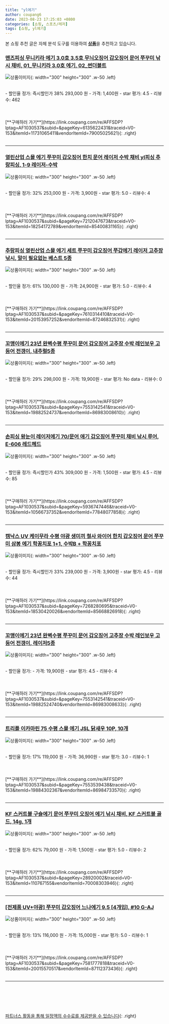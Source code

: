 ```yaml
---
title: "yl에기"
author: coupang6
date: 2023-08-23 17:25:03 +0800
categories: [쇼핑, 스포츠/레저]
tags: [쇼핑, yl에기]
---
```


본 쇼핑 추천 글은 자체 분석 도구를 이용하여 [**상품**](https://link.coupang.com/a/bao1ui)을 추천하고 있습니다.

### [맨즈피싱 무니키라 에기 3.0호 3.5호 무늬오징어 갑오징어 문어 쭈꾸미 낚시 채비, 01_무니키라 3.0호 에기, 02_썬더볼트](https://link.coupang.com/re/AFFSDP?lptag=AF1030537&subid=&pageKey=6135622431&traceid=V0-153&itemId=11731065411&vendorItemId=79005025621)

![상품이미지](https://thumbnail9.coupangcdn.com/thumbnails/remote/230x230ex/image/vendor_inventory/773c/7344c6963d310b2d0c8575a1731adfffd43bde128f1d13ae63ddefbc1f37.jpg){: width="300" height="300" .w-50 .left}


<br>
- 할인율 정가: 즉시할인가 38%  293,000   원
- 가격: 1,400원
- star 평가: 4.5
- 리뷰수: 462
<br>
<br>
<br>
<br>
[**구매하러 가기**](https://link.coupang.com/re/AFFSDP?lptag=AF1030537&subid=&pageKey=6135622431&traceid=V0-153&itemId=11731065411&vendorItemId=79005025621){: .right}
<br>
<br>

---

### [열린산업 스몰 에기 쭈꾸미 갑오징어 한치 문어 레이저 수박 채비 yl피싱 추랑피싱, 1-9 레이저-수박](https://link.coupang.com/re/AFFSDP?lptag=AF1030537&subid=&pageKey=7212047673&traceid=V0-153&itemId=18254172789&vendorItemId=85400831165)

![상품이미지](https://thumbnail7.coupangcdn.com/thumbnails/remote/230x230ex/image/vendor_inventory/7fed/d43de15053e8c44a66991246c03a4f52d96654d0a1766a6058c542419afc.jpg){: width="300" height="300" .w-50 .left}


<br>
- 할인율 정가: 32%  253,000   원
- 가격: 3,900원
- star 평가: 5.0
- 리뷰수: 4
<br>
<br>
<br>
<br>
[**구매하러 가기**](https://link.coupang.com/re/AFFSDP?lptag=AF1030537&subid=&pageKey=7212047673&traceid=V0-153&itemId=18254172789&vendorItemId=85400831165){: .right}
<br>
<br>

---

### [추랑피싱 열린산업 스몰 에기 세트 쭈꾸미 갑오징어 쭈갑에기 레이저 고추장 낚시, 말이 필요없는 베스트 5종](https://link.coupang.com/re/AFFSDP?lptag=AF1030537&subid=&pageKey=7610314410&traceid=V0-153&itemId=20153957252&vendorItemId=87246832531)

![상품이미지](https://thumbnail8.coupangcdn.com/thumbnails/remote/230x230ex/image/vendor_inventory/eefc/638f64496d593370867c93f8c29adafdb61776d08a652612e4c41705ad94.jpg){: width="300" height="300" .w-50 .left}


<br>
- 할인율 정가: 61%  130,000   원
- 가격: 24,900원
- star 평가: 5.0
- 리뷰수: 4
<br>
<br>
<br>
<br>
[**구매하러 가기**](https://link.coupang.com/re/AFFSDP?lptag=AF1030537&subid=&pageKey=7610314410&traceid=V0-153&itemId=20153957252&vendorItemId=87246832531){: .right}
<br>
<br>

---

### [꼬맹이에기 23년 완벽수평 쭈꾸미 문어 갑오징어 고추장 수박 레인보우 고등어 전갱이, 내추럴5종](https://link.coupang.com/re/AFFSDP?lptag=AF1030537&subid=&pageKey=7553142541&traceid=V0-153&itemId=19882524737&vendorItemId=86983008610)

![상품이미지](https://thumbnail10.coupangcdn.com/thumbnails/remote/230x230ex/image/vendor_inventory/2c5c/c31ac67803b0cbc05cfa0c938a1482e434cee881eefaf428beffde0c2d1e.jpg){: width="300" height="300" .w-50 .left}


<br>
- 할인율 정가: 29%  298,000   원
- 가격: 19,900원
- star 평가: No data
- 리뷰수: 0
<br>
<br>
<br>
<br>
[**구매하러 가기**](https://link.coupang.com/re/AFFSDP?lptag=AF1030537&subid=&pageKey=7553142541&traceid=V0-153&itemId=19882524737&vendorItemId=86983008610){: .right}
<br>
<br>

---

### [손피싱 왕눈이 레이저에기 70/문어 애기 갑오징어 쭈꾸미 채비 낚시 루어, E-606 레드헤드](https://link.coupang.com/re/AFFSDP?lptag=AF1030537&subid=&pageKey=5936747446&traceid=V0-153&itemId=10566737352&vendorItemId=77848077858)

![상품이미지](https://thumbnail9.coupangcdn.com/thumbnails/remote/230x230ex/image/vendor_inventory/d4b7/f83014f8f1d3f43b300da14fe782b41915041244c91dc572556a1d95f863.jpg){: width="300" height="300" .w-50 .left}


<br>
- 할인율 정가: 즉시할인가 43%  309,000   원
- 가격: 1,500원
- star 평가: 4.5
- 리뷰수: 85
<br>
<br>
<br>
<br>
[**구매하러 가기**](https://link.coupang.com/re/AFFSDP?lptag=AF1030537&subid=&pageKey=5936747446&traceid=V0-153&itemId=10566737352&vendorItemId=77848077858){: .right}
<br>
<br>

---

### [캠낙스 UV 케이무라 수평 야광 생미끼 철사 와이어 한치 갑오징어 문어 쭈꾸미 삼봉 에기 학꽁치포 1+1, 수박B + 학꽁치포](https://link.coupang.com/re/AFFSDP?lptag=AF1030537&subid=&pageKey=7268280695&traceid=V0-153&itemId=18530420026&vendorItemId=85668826918)

![상품이미지](https://thumbnail9.coupangcdn.com/thumbnails/remote/230x230ex/image/vendor_inventory/69a3/47f7f4160550024cc6290d57c268b2c5c57ae20df21ad57199b062804cf5.png){: width="300" height="300" .w-50 .left}


<br>
- 할인율 정가: 즉시할인가 33%  239,000   원
- 가격: 3,900원
- star 평가: 4.5
- 리뷰수: 44
<br>
<br>
<br>
<br>
[**구매하러 가기**](https://link.coupang.com/re/AFFSDP?lptag=AF1030537&subid=&pageKey=7268280695&traceid=V0-153&itemId=18530420026&vendorItemId=85668826918){: .right}
<br>
<br>

---

### [꼬맹이에기 23년 완벽수평 쭈꾸미 문어 갑오징어 고추장 수박 레인보우 고등어 전갱이, 레이저5종](https://link.coupang.com/re/AFFSDP?lptag=AF1030537&subid=&pageKey=7553142541&traceid=V0-153&itemId=19882524740&vendorItemId=86983008633)

![상품이미지](https://thumbnail8.coupangcdn.com/thumbnails/remote/230x230ex/image/vendor_inventory/c06f/5210434ed1c5948d97634eef71e026f681081069ac45c5eda4360ee44c18.jpg){: width="300" height="300" .w-50 .left}


<br>
- 할인율 정가: 
- 가격: 19,900원
- star 평가: 4.5
- 리뷰수: 4
<br>
<br>
<br>
<br>
[**구매하러 가기**](https://link.coupang.com/re/AFFSDP?lptag=AF1030537&subid=&pageKey=7553142541&traceid=V0-153&itemId=19882524740&vendorItemId=86983008633){: .right}
<br>
<br>

---

### [트리플 이카마린 75 수평 스몰 에기 JSL 닭새우 10P, 10개](https://link.coupang.com/re/AFFSDP?lptag=AF1030537&subid=&pageKey=7553539438&traceid=V0-153&itemId=19884302367&vendorItemId=86984733570)

![상품이미지](https://thumbnail7.coupangcdn.com/thumbnails/remote/230x230ex/image/vendor_inventory/d1c6/f7c4fcac4b88af773e9ef44b96d6c92d217dd77b101d81c43d21dc18dfe6.jpg){: width="300" height="300" .w-50 .left}


<br>
- 할인율 정가: 17%  119,000   원
- 가격: 36,990원
- star 평가: 3.0
- 리뷰수: 1
<br>
<br>
<br>
<br>
[**구매하러 가기**](https://link.coupang.com/re/AFFSDP?lptag=AF1030537&subid=&pageKey=7553539438&traceid=V0-153&itemId=19884302367&vendorItemId=86984733570){: .right}
<br>
<br>

---

### [KF 스커트볼 구슬에기 문어 쭈꾸미 오징어 에기 낚시 채비, KF 스커트볼 골드, 14g, 1개](https://link.coupang.com/re/AFFSDP?lptag=AF1030537&subid=&pageKey=28920002&traceid=V0-153&itemId=110767155&vendorItemId=70008303946)

![상품이미지](https://thumbnail10.coupangcdn.com/thumbnails/remote/230x230ex/image/vendor_inventory/b7ba/a4ca5483f97e422cd692bd94923ef7f64270f70f083a493a0d84dc0d9dfd.jpg){: width="300" height="300" .w-50 .left}


<br>
- 할인율 정가: 62%  79,000   원
- 가격: 1,500원
- star 평가: 5.0
- 리뷰수: 2
<br>
<br>
<br>
<br>
[**구매하러 가기**](https://link.coupang.com/re/AFFSDP?lptag=AF1030537&subid=&pageKey=28920002&traceid=V0-153&itemId=110767155&vendorItemId=70008303946){: .right}
<br>
<br>

---

### [[전제품 UV+야광] 쭈꾸미 갑오징어 느나에기 9.5 [4개입], #10 G-AJ](https://link.coupang.com/re/AFFSDP?lptag=AF1030537&subid=&pageKey=7581777818&traceid=V0-153&itemId=20015570517&vendorItemId=87112373436)

![상품이미지](https://thumbnail8.coupangcdn.com/thumbnails/remote/230x230ex/image/vendor_inventory/8952/be507f87acddc448d168008bc7c82819fa61a92efec9bc63195517328829.jpg){: width="300" height="300" .w-50 .left}


<br>
- 할인율 정가: 13%  116,000   원
- 가격: 15,000원
- star 평가: 5.0
- 리뷰수: 1
<br>
<br>
<br>
<br>
[**구매하러 가기**](https://link.coupang.com/re/AFFSDP?lptag=AF1030537&subid=&pageKey=7581777818&traceid=V0-153&itemId=20015570517&vendorItemId=87112373436){: .right}
<br>
<br>

---
<br><br><br><br><br> [파트너스 활동을 통해 일정액의 수수료를 제공받을 수 있습니다](https://link.coupang.com/a/bao1ui){: .right}